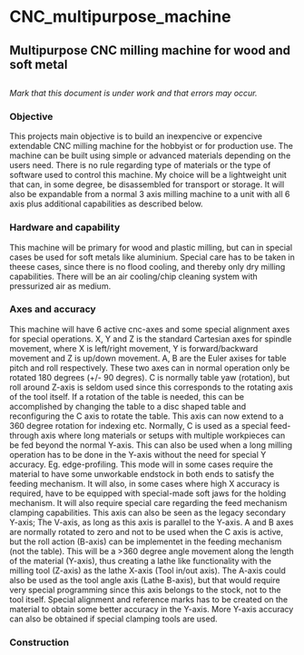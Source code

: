 # CNC_multipurpose_machine 
## Multipurpose CNC milling machine for wood and soft metal
## 
_Mark that this document is under work and that errors may occur._
### Objective
This projects main objective is to build an inexpencive or expencive
extendable CNC milling machine for the hobbyist or for production use. The
machine can be built using simple or advanced materials depending on the users
need. There is no rule regarding type of materials or the type of software
used to control this machine. My choice will be a lightweight unit that can,
in some degree, be disassembled for transport or storage. It will also be
expandable from a normal 3 axis milling machine to a unit with all 6 axis plus
additional capabilities as described below.

### Hardware and capability
This machine will be primary for wood and plastic milling, but can in special
cases be used for soft metals like aluminium. Special care has to be taken in
theese cases, since there is no flood cooling, and thereby only dry milling
capabilities. There will be an air cooling/chip cleaning system with
pressurized air as medium.

### Axes and accuracy
This machine will have 6 active cnc-axes and some special alignment axes for
special operations. X, Y and Z is the standard Cartesian axes for spindle
movement, where X is left/right movement, Y is forward/backward movement and Z
is up/down movement. A, B are the Euler axises for table pitch and roll
respectively. These two axes can in normal operation only be rotated 180
degrees (+/- 90 degres). C is normally table yaw (rotation), but roll around
Z-axis is seldom used since this corresponds to the rotating axis of the tool
itself. If a rotation of the table is needed, this can be accomplished by
changing the table to a disc shaped table and reconfiguring the C axis to
rotate the table. This axis can now extend to a 360 degree rotation for
indexing etc. Normally, C is used as a special feed-through axis where long
materials or setups with multiple workpieces can be fed beyond the normal
Y-axis. This can also be used when a long milling operation has to be done in
the Y-axis without the need for special Y accuracy. Eg. edge-profiling. This
mode will in some cases require the material to have some unworkable endstock
in both ends to satisfy the feeding mechanism. It will also, in some cases
where high X accuracy is required, have to be equipped with special-made soft
jaws for the holding mechanism. It will also require special care regarding
the feed mechanism clamping capabilities. This axis can also be seen as the
legacy secondary Y-axis; The V-axis, as long as this axis is parallel to the
Y-axis. A and B axes are normally rotated to zero and not to be used when the
C axis is active, but the roll action (B-axis) can be implementet in the
feeding mechanism (not the table). This will be a >360 degree angle movement
along the length of the material (Y-axis), thus creating a lathe like
functionality with the milling tool (Z-axis) as the lathe X-axis (Tool in/out
axis). The A-axis could also be used as the tool angle axis (Lathe B-axis),
but that would require very special programming since this axis belongs to the
stock, not to the tool itself. Special alignment and reference marks has to be
created on the material to obtain some better accuracy in the Y-axis. More
Y-axis accuracy can also be obtained if special clamping tools are used.

### Construction
### 
### 
